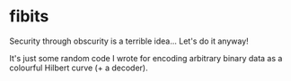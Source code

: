 # fibits
Security through obscurity is a terrible idea... Let's do it anyway!

It's just some random code I wrote for encoding arbitrary binary data as a colourful Hilbert curve (+ a decoder).
